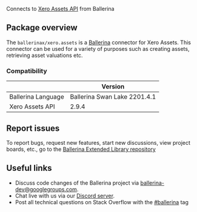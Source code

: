 Connects to [Xero Assets API](https://developer.xero.com/documentation/api/assets/assets/) from Ballerina

## Package overview
The `ballerinax/xero.assets` is a [Ballerina](https://ballerina.io/) connector for Xero Assets. This connector can be used for a variety of purposes such as creating assets, retrieving asset valuations etc.

### Compatibility
|                    | Version                   |
|--------------------|---------------------------|
| Ballerina Language | Ballerina Swan Lake 2201.4.1|
| Xero Assets API    | 2.9.4                     |

## Report issues
To report bugs, request new features, start new discussions, view project boards, etc., go to the [Ballerina Extended Library repository](https://github.com/ballerina-platform/ballerina-extended-library)

## Useful links
- Discuss code changes of the Ballerina project via [ballerina-dev@googlegroups.com](mailto:ballerina-dev@googlegroups.com).
- Chat live with us via our [Discord server](https://discord.gg/ballerinalang).
- Post all technical questions on Stack Overflow with the [#ballerina](https://stackoverflow.com/questions/tagged/ballerina) tag
